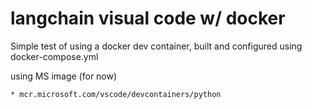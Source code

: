 # langchain visual code w/ docker

Simple test of using a docker dev container, built and configured using docker-compose.yml

using MS image (for now)

	* mcr.microsoft.com/vscode/devcontainers/python

